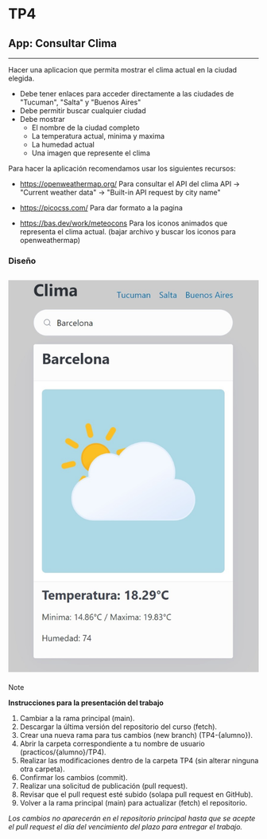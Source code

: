 # TP4 

## App: Consultar Clima
---

Hacer una aplicacion que permita mostrar el clima actual en la ciudad elegida.
- Debe tener enlaces para acceder directamente a las ciudades de "Tucuman", "Salta" y "Buenos Aires"
- Debe permitir buscar cualquier ciudad
- Debe mostrar 
    - El nombre de la ciudad completo
    - La temperatura actual, minima y maxima 
    - La humedad actual
    - Una imagen que represente el clima 

Para hacer la aplicación recomendamos usar los siguientes recursos:
- https://openweathermap.org/ 
    Para consultar el API del clima
    API -> "Current weather data" -> "Built-in API request by city name"

- https://picocss.com/
    Para dar formato a la pagina

- https://bas.dev/work/meteocons 
    Para los iconos animados que representa el clima actual.
    (bajar archivo y buscar los iconos para openweathermap)

### Diseño 
![Diseño](clima.jpg)
---

> [!NOTE]
>
> **Instrucciones para la presentación del trabajo**
> 
> 1. Cambiar a la rama principal (main).
> 2. Descargar la última versión del repositorio del curso (fetch).
> 3. Crear una nueva rama para tus cambios (new branch) (TP4-{alumno}).
> 4. Abrir la carpeta correspondiente a tu nombre de usuario (practicos/{alumno}/TP4).
> 5. Realizar las modificaciones dentro de la carpeta TP4 (sin alterar ninguna otra carpeta).
> 6. Confirmar los cambios (commit).
> 7. Realizar una solicitud de publicación (pull request).
> 8. Revisar que el pull request esté subido (solapa pull request en GitHub).
> 9. Volver a la rama principal (main) para actualizar (fetch) el repositorio.
>
> *Los cambios no aparecerán en el repositorio principal hasta que se acepte el pull request el día del vencimiento del plazo para entregar el trabajo.*
